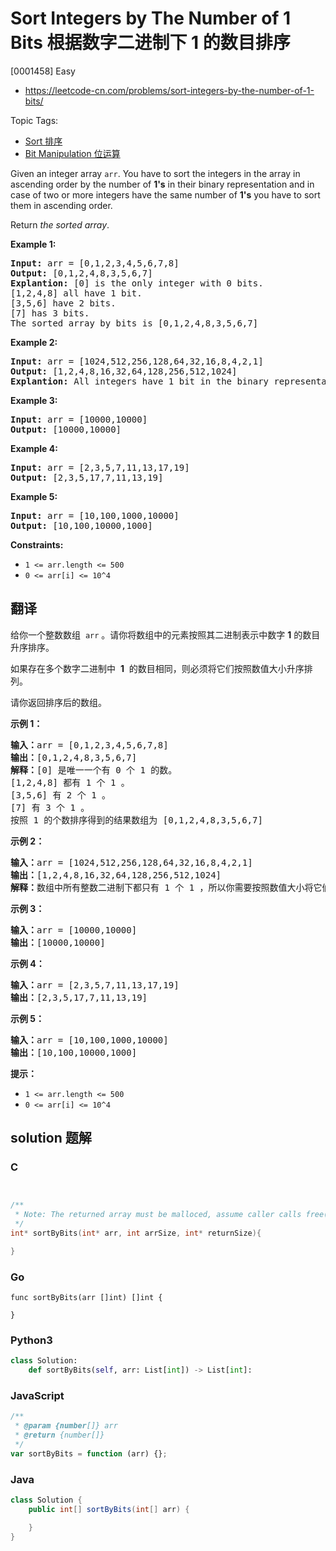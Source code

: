 # Sort Integers by The Number of 1 Bits 根据数字二进制下 1 的数目排序

[0001458] Easy

- https://leetcode-cn.com/problems/sort-integers-by-the-number-of-1-bits/

Topic Tags:

- [Sort 排序](https://leetcode-cn.com/tag/sort/)
- [Bit Manipulation 位运算](https://leetcode-cn.com/tag/bit-manipulation/)

Given an integer array `arr`. You have to sort the integers in the array in ascending order by the number of **1's** in their binary representation and in case of two or more integers have the same number of **1's** you have to sort them in ascending order.

Return _the sorted array_.

**Example 1:**

<pre><strong>Input:</strong> arr = [0,1,2,3,4,5,6,7,8]
<strong>Output:</strong> [0,1,2,4,8,3,5,6,7]
<strong>Explantion:</strong> [0] is the only integer with 0 bits.
[1,2,4,8] all have 1 bit.
[3,5,6] have 2 bits.
[7] has 3 bits.
The sorted array by bits is [0,1,2,4,8,3,5,6,7]
</pre>

**Example 2:**

<pre><strong>Input:</strong> arr = [1024,512,256,128,64,32,16,8,4,2,1]
<strong>Output:</strong> [1,2,4,8,16,32,64,128,256,512,1024]
<strong>Explantion:</strong> All integers have 1 bit in the binary representation, you should just sort them in ascending order.
</pre>

**Example 3:**

<pre><strong>Input:</strong> arr = [10000,10000]
<strong>Output:</strong> [10000,10000]
</pre>

**Example 4:**

<pre><strong>Input:</strong> arr = [2,3,5,7,11,13,17,19]
<strong>Output:</strong> [2,3,5,17,7,11,13,19]
</pre>

**Example 5:**

<pre><strong>Input:</strong> arr = [10,100,1000,10000]
<strong>Output:</strong> [10,100,10000,1000]
</pre>

**Constraints:**

- `1 <= arr.length <= 500`
- `0 <= arr[i] <= 10^4`

## 翻译

给你一个整数数组  `arr` 。请你将数组中的元素按照其二进制表示中数字 **1** 的数目升序排序。

如果存在多个数字二进制中  **1**  的数目相同，则必须将它们按照数值大小升序排列。

请你返回排序后的数组。

**示例 1：**

<pre><strong>输入：</strong>arr = [0,1,2,3,4,5,6,7,8]
<strong>输出：</strong>[0,1,2,4,8,3,5,6,7]
<strong>解释：</strong>[0] 是唯一一个有 0 个 1 的数。
[1,2,4,8] 都有 1 个 1 。
[3,5,6] 有 2 个 1 。
[7] 有 3 个 1 。
按照 1 的个数排序得到的结果数组为 [0,1,2,4,8,3,5,6,7]
</pre>

**示例 2：**

<pre><strong>输入：</strong>arr = [1024,512,256,128,64,32,16,8,4,2,1]
<strong>输出：</strong>[1,2,4,8,16,32,64,128,256,512,1024]
<strong>解释：</strong>数组中所有整数二进制下都只有 1 个 1 ，所以你需要按照数值大小将它们排序。
</pre>

**示例 3：**

<pre><strong>输入：</strong>arr = [10000,10000]
<strong>输出：</strong>[10000,10000]
</pre>

**示例 4：**

<pre><strong>输入：</strong>arr = [2,3,5,7,11,13,17,19]
<strong>输出：</strong>[2,3,5,17,7,11,13,19]
</pre>

**示例 5：**

<pre><strong>输入：</strong>arr = [10,100,1000,10000]
<strong>输出：</strong>[10,100,10000,1000]
</pre>

**提示：**

- `1 <= arr.length <= 500`
- `0 <= arr[i] <= 10^4`

## solution 题解

### C

```c


/**
 * Note: The returned array must be malloced, assume caller calls free().
 */
int* sortByBits(int* arr, int arrSize, int* returnSize){

}


```

### Go

```golang
func sortByBits(arr []int) []int {

}
```

### Python3

```python
class Solution:
    def sortByBits(self, arr: List[int]) -> List[int]:
```

### JavaScript

```javascript
/**
 * @param {number[]} arr
 * @return {number[]}
 */
var sortByBits = function (arr) {};
```

### Java

```java
class Solution {
    public int[] sortByBits(int[] arr) {

    }
}
```
